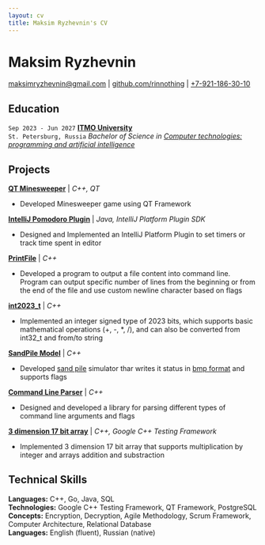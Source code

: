 ```yaml
---
layout: cv
title: Maksim Ryzhevnin's CV
---
```

# Maksim Ryzhevnin

<div id="webaddress">
<a href="mailto:maksimryzhevnin@gmail.com">maksimryzhevnin@gmail.com</a>
| <a href="http://github.com/rinnothing">github.com/rinnothing</a> | <a href="tel:+79211863010">+7-921-186-30-10</a>
</div>

## Education

`Sep 2023 - Jun 2027`
__[ITMO University](https://en.itmo.ru/)__  
`St. Petersburg, Russia`
_Bachelor of Science in [Computer technologies: programming and artificial intelligence](https://abit.itmo.ru/en/program/bachelor/programming)_

## Projects

__[QT Minesweeper](https://sourceforge.net/p/qt-minesweeper/code/ci/main/tree/)__
| _C++, QT_  
* Developed Minesweeper game using QT Framework

__[IntelliJ Pomodoro Plugin](https://github.com/rinnothing/intellij-pomodoro-plugin)__
| _Java, IntelliJ Platform Plugin SDK_ 
* Designed and Implemented an IntelliJ Platform Plugin to set timers or track time spent in editor 

__[PrintFile](https://sourceforge.net/p/labwork1-rinnothing/code/ci/deadline_0/tree/)__
| _C++_ 
* Developed a program to output a file content into command line. Program can output specific number of lines from the beginning or from the end of the file and use custom newline character based on flags 

__[int2023\_t](https://sourceforge.net/p/labwork2-rinnothing/code/ci/deadline_1/tree/)__
| _C++_ 
* Implemented an integer signed type of 2023 bits, which supports basic mathematical operations (+, -, *, /), and can also be converted from int32\_t and from/to string 

__[SandPile Model](https://sourceforge.net/p/labwork3-rinnothing/code/ci/deadline_1/tree/)__
| _C++_ 
* Developed [sand pile](https://en.wikipedia.org/wiki/Abelian_sandpile_model) simulator thar writes it status in [bmp format](https://en.wikipedia.org/wiki/BMP_file_format) and supports flags 

__[Command Line Parser](https://sourceforge.net/p/labwork4-rinnothing/code/ci/deadline_1/tree/)__
| _C++_ 
* Designed and developed a library for parsing different types of command line arguments and flags 

__[3 dimension 17 bit array](https://sourceforge.net/p/labwork5-rinnothing/code/ci/deadline_1/tree/)__
| _C++, Google C++ Testing Framework_
* Implemented 3 dimension 17 bit array that supports multiplication by integer and arrays addition and substraction

## Technical Skills

__Languages:__ C++, Go, Java, SQL  
__Technologies:__ Google C++ Testing Framework, QT Framework, PostgreSQL  
__Concepts:__ Encryption, Decryption, Agile Methodology, Scrum Framework, Computer Architecture, Relational Database  
__Languages:__ English (fluent), Russian (native)  
